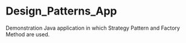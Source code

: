 # Design_Patterns_App


Demonstration Java application in which Strategy Pattern and Factory Method are used.
